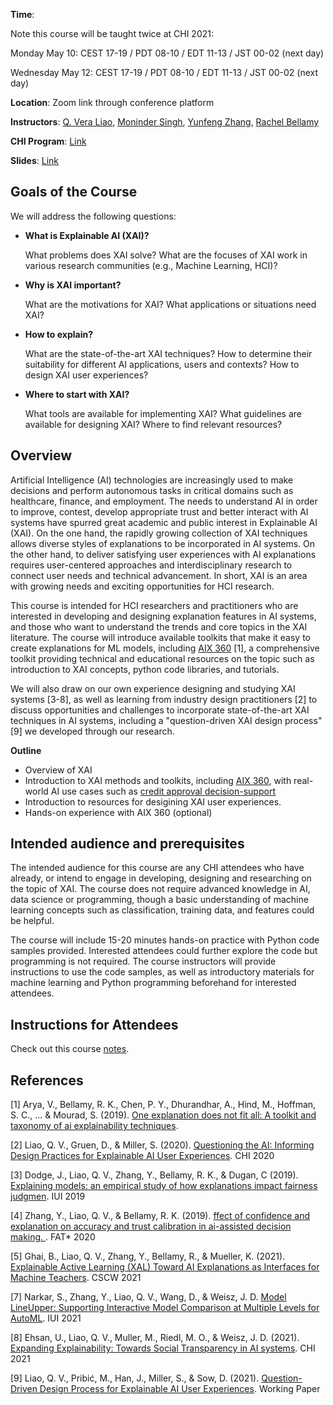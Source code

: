 
**Time**: 

Note this course will be taught twice at CHI 2021:

Monday May 10: CEST 17-19 / PDT 08-10 / EDT 11-13 / JST 00-02 (next day)

Wednesday May 12: CEST 17-19 / PDT 08-10 / EDT 11-13 / JST 00-02 (next day)


**Location**: Zoom link through conference platform

**Instructors**: <a href="http://qveraliao.com">Q. Vera Liao</a>, <a href="https://researcher.watson.ibm.com/researcher/view.php?person=us-moninder">Moninder Singh</a>, <a href="https://researcher.watson.ibm.com/researcher/view.php?person=us-zhangyun">Yunfeng Zhang</a>, <a href="https://researcher.watson.ibm.com/researcher/view.php?person=us-rachel">Rachel Bellamy</a>

**CHI Program**: <a href="https://chi2021.acm.org/accepted-courses-2#C03">Link</a>

**Slides**: <a href="http://qveraliao.com/xai_tutorial.pdf">Link</a>



## Goals of the Course

We will address the following questions:

- **What is Explainable AI (XAI)?**

    What problems does XAI solve? What are the focuses of XAI work in various research communities (e.g., Machine Learning, HCI)? 

- **Why is XAI important?**

    What are the motivations for XAI? What applications or situations need XAI?

- **How to explain?**

    What are the state-of-the-art XAI techniques? How to determine their suitability for different AI applications, users and contexts? How to design XAI user experiences?

- **Where to start with XAI?**
 
    What tools are available for implementing XAI? What guidelines are available for designing XAI? Where to find relevant resources?
    

    
    
## Overview

Artificial Intelligence (AI) technologies are increasingly used to make decisions and perform autonomous tasks in critical domains such as healthcare, finance, and employment. The needs to understand AI in order to improve, contest, develop appropriate trust and better interact with AI systems have spurred great academic and public interest in Explainable AI (XAI). On the one hand, the rapidly growing collection of XAI techniques allows diverse styles of explanations to be incorporated in AI systems. On the other hand, to deliver satisfying user experiences with AI explanations requires user-centered approaches and interdisciplinary research to connect user needs and technical advancement. In short, XAI is an area with growing needs and exciting opportunities for HCI research. 

This course is intended for HCI researchers and practitioners who are interested in developing and designing explanation features in AI systems, and those who want to understand the trends and core topics in the XAI literature. The course will introduce available toolkits that make it easy to create explanations for ML models, including <a href="http://aix360.mybluemix.net">AIX 360</a> [1], a comprehensive toolkit providing technical and educational resources on the topic such as introduction to XAI concepts, python code libraries, and tutorials.

We will also draw on our own experience designing and studying XAI systems [3-8], as well as learning from industry design practitioners [2] to discuss opportunities and challenges to incorporate state-of-the-art XAI techniques in AI systems, including a "question-driven XAI design process"[9] we developed through our research.

**Outline**

- Overview of XAI
- Introduction to XAI methods and toolkits, including [AIX 360](http://aix360.mybluemix.net), with real-world AI use cases such as [credit approval decision-support](http://aix360.mybluemix.net/data)
- Introduction to resources for desigining XAI user experiences. 
- Hands-on experience with AIX 360 (optional)

## Intended audience and prerequisites

The intended audience for this course are any CHI attendees who have already, or intend to engage in developing, designing and researching on the topic of XAI. The course does not require advanced knowledge in AI, data science or programming, though a basic understanding of machine learning concepts such as classification, training data, and features could be helpful. 

The course will include 15-20 minutes hands-on practice with Python code samples provided. Interested attendees could further explore the code but programming is not required. The course instructors will provide instructions to use the code samples, as well as introductory materials for machine learning and Python programming beforehand for interested attendees.

## Instructions for Attendees

Check out this course <a href="http://qveraliao.com/chi_course_notes.pdf">notes</a>. 



## References


[1] Arya, V., Bellamy, R. K., Chen, P. Y., Dhurandhar, A., Hind, M., Hoffman, S. C., ... & Mourad, S. (2019). <a href="https://arxiv.org/abs/1909.03012"> One explanation does not fit all: A toolkit and taxonomy of ai explainability techniques</a>. 

[2] Liao, Q. V., Gruen, D., & Miller, S. (2020). <a href="https://arxiv.org/abs/2001.02478"> Questioning the AI: Informing Design Practices for Explainable AI User Experiences</a>. CHI 2020

[3] Dodge, J., Liao, Q. V., Zhang, Y., Bellamy, R. K., & Dugan, C (2019). <a href="https://arxiv.org/abs/1901.07694"> Explaining models: an empirical study of how explanations impact fairness judgmen</a>. IUI 2019

[4] Zhang, Y., Liao, Q. V., & Bellamy, R. K.  (2019). <a href="https://arxiv.org/abs/2001.02114"> ffect of confidence and explanation on accuracy and trust calibration in ai-assisted decision making. </a>. FAT* 2020

[5] Ghai, B., Liao, Q. V., Zhang, Y., Bellamy, R., & Mueller, K. (2021). <a href="https://arxiv.org/abs/2001.09219"> Explainable Active Learning (XAL) Toward AI Explanations as Interfaces for Machine Teachers</a>. CSCW 2021

[7] Narkar, S., Zhang, Y., Liao, Q. V., Wang, D., & Weisz, J. D. <a href="https://arxiv.org/abs/2104.04375">Model LineUpper: Supporting Interactive Model Comparison at Multiple Levels for AutoML</a>. IUI 2021

[8] Ehsan, U., Liao, Q. V., Muller, M., Riedl, M. O., & Weisz, J. D. (2021). <a href="https://arxiv.org/abs/2101.04719"> Expanding Explainability: Towards Social Transparency in AI systems</a>. CHI 2021

[9] Liao, Q. V., Pribić, M., Han, J., Miller, S., & Sow, D. (2021). <a href="https://arxiv.org/abs/2101.04719"> Question-Driven Design Process for Explainable AI User Experiences</a>. Working Paper

